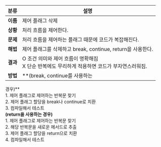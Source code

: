 분류|설명
---|---
**이름**|제어 플래그 삭제
**상황**|처리 흐름을 제어한다.
**문제**|처리 흐름을 제어하는 플래그 때문에 코드가 복잡해진다.
**해법**|제어 플래그를 삭제하고 break, continue, return을 사용한다.
**결과**|O 조건 의미와 제어 흐름이 명확해짐</br> X 단순 반복에도 무리하게 적용하면 코드가 부자연스러워짐.
**방법**|**(break, continue를 사용하는

경우)**</br> 1. 제어 플래그로 제어하는 반복문 찾기</br> 2. 제어 플래그 할당을 break나 continue로 치환</br> 3. 컴파일해서 테스트</br> **(return을 사용하는
경우)**</br> 1. 제어 플래그로 제어하는 반복문 찾기</br> 2. 해당 반복문을 새로운 메서드로 추출</br> 3. 제어 플래그 할당을 return으로 치환</br> 4. 컴파일해서 테스트
